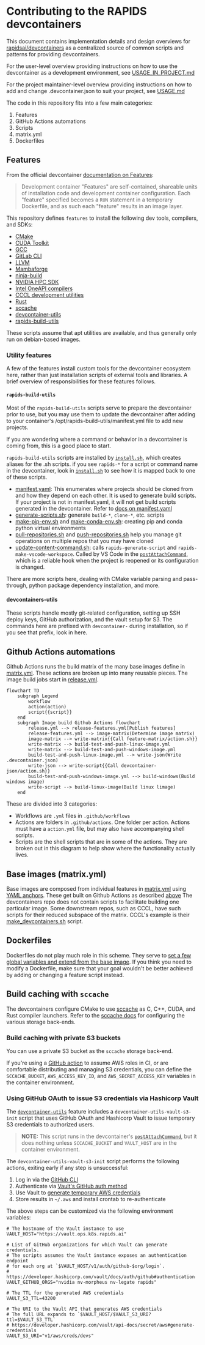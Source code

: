 # Contributing to the RAPIDS devcontainers

This document contains implementation details and design overviews for
[rapidsai/devcontainers](https://github.com/rapidsai/devcontainers) as a
centralized source of common scripts and patterns for providing devcontainers.

For the user-level overview providing instructions on how to use the
devcontainer as a development environment, see
[USAGE_IN_PROJECT.md](USAGE_IN_PROJECT.md)

For the project maintainer-level overview providing instructions on how to add
and change .devcontainer.json to suit your project, see [USAGE.md](USAGE.md)

The code in this repository fits into a few main categories:
1. Features
2. GitHub Actions automations
3. Scripts
4. matrix.yml
5. Dockerfiles

## Features

From the official devcontainer [documentation on Features](https://containers.dev/implementors/features/):
> Development container "Features" are self-contained, shareable units of installation code and development container configuration. Each "feature" specified becomes a `RUN` statement in a temporary Dockerfile,
and as such each "feature" results in an image layer.

This repository defines `features` to install the following dev tools, compilers, and SDKs:

* [CMake](features/src/cmake/)
* [CUDA Toolkit](features/src/cuda/)
* [GCC](features/src/gcc/)
* [GitLab CLI](features/src/gitlab-cli/)
* [LLVM](features/src/llvm/)
* [Mambaforge](features/src/mambaforge/)
* [ninja-build](features/src/ninja/)
* [NVIDIA HPC SDK](features/src/nvhpc/)
* [Intel OneAPI compilers](features/src/oneapi/)
* [CCCL development utilities](features/src/cccl-dev/)
* [Rust](features/src/rust/)
* [sccache](features/src/sccache/)
* [devcontainer-utils](features/src/utils/)
* [rapids-build-utils](features/src/rapids-build-utils/)

These scripts assume that apt utilities are available, and thus generally only
run on debian-based images.

### Utility features

A few of the features install custom tools for the devcontainer ecosystem here,
rather than just installation scripts of external tools and libraries. A brief
overview of responsibilities for these features follows.

#### `rapids-build-utils`

Most of the `rapids-build-utils` scripts serve to prepare the devcontainer prior to use, but you may use them to update
the devcontainer after adding to your container's /opt/rapids-build-utils/manifest.yml file to add new projects.

If you are wondering where a command or behavior in a devcontainer is coming
from, this is a good place to start.

`rapids-build-utils` scripts are installed by
[`install.sh`](./features/src/rapids-build-utils/install.sh), which creates
aliases for the .sh scripts. if you see `rapids-*` for a script or command name
in the devcontainer, look in
[`install.sh`](./features/src/rapids-build-utils/install.sh) to see how it is
mapped back to one of these scripts.

* [manifest.yaml](./features/src/rapids-build-utils/opt/rapids-build-utils/manifest.yaml): This enumerates where projects should be cloned from and how they depend on each other. It is used to generate build scripts. If your project is not in manifest.yaml, it will not get build scripts generated in the devcontainer. Refer to [docs on manifest.yaml](./USAGE.md#generated-build-scripts)
* [generate-scripts.sh](./features/src/rapids-build-utils/opt/rapids-build-utils/bin/generate-scripts.sh): generate `build-*`, `clone-*`, etc. scripts
* [make-pip-env.sh](./features/src/rapids-build-utils/opt/rapids-build-utils/bin/make-pip-env.sh) and [make-conda-env.sh](./features/src/rapids-build-utils/opt/rapids-build-utils/bin/make-conda-env.sh):
creating pip and conda python virtual environments
* [pull-repositories.sh](./features/src/rapids-build-utils/opt/rapids-build-utils/bin/pull-repositories.sh) and [push-repositories.sh](./features/src/rapids-build-utils/opt/rapids-build-utils/bin/push-repositories.sh) help you manage git operations on multiple repos that you may have cloned
* [update-content-command.sh](./features/src/rapids-build-utils/opt/rapids-build-utils/bin/update-content-command.sh): calls `rapids-generate-script` and `rapids-make-vscode-workspace`. Called by VS Code in the [`postAttachCommand`](https://containers.dev/implementors/json_reference/#lifecycle-scripts), which is a reliable hook when the project is reopened or its configuration is changed.

There are more scripts here, dealing with CMake variable parsing and
pass-through, python package dependency installation, and more.

#### devcontainers-utils

These scripts handle mostly git-related configuration, setting up SSH deploy
keys, GitHub authorization, and the vault setup for S3. The commands here are
prefixed with `devcontainer-` during installation, so if you see that prefix,
look in here.

## Github Actions automations

Github Actions runs the build matrix of the many base images define in [matrix.yml](./matrix.yml).
These actions are broken up into many reusable pieces. The image build jobs start in
[release.yml](./.github/workflows/release.yml).

```mermaid
flowchart TD
    subgraph Legend
        workflow
        action(action)
        script{{script}}
    end
    subgraph Image build Github Actions flowchart
        release.yml --> release-features.yml[Publish features]
        release-features.yml --> image-matrix(Determine image matrix)
        image-matrix --> write-matrix{{Call feature-matrix/action.sh}}
        write-matrix --> build-test-and-push-linux-image.yml
        write-matrix --> build-test-and-push-windows-image.yml
        build-test-and-push-linux-image.yml --> write-json(Write .devcontainer.json)
        write-json --> write-script{{Call devcontainer-json/action.sh}}
        build-test-and-push-windows-image.yml --> build-windows(Build windows image)
        write-script --> build-linux-image(Build linux limage)
    end
```

These are divided into 3 categories:
* Workflows are `.yml` files in `.github/workflows`
* Actions are folders in `.github/actions`. One folder per action. Actions must have a `action.yml` file, but may also have accompanying shell scripts.
* Scripts are the shell scripts that are in some of the actions. They are broken out in this diagram to help show where the functionality actually lives.

## Base images (matrix.yml)

Base images are composed from individual features in [matrix.yml](./matrix.yml)
using [YAML
anchors](https://support.atlassian.com/bitbucket-cloud/docs/yaml-anchors/).
These get built on Github Actions as described
[above](#github-actions-automations) The devcontainers repo does not contain
scripts to facilitate building one particular image. Some downstream repos, such
as CCCL, have such scripts for their reduced subspace of the matrix. CCCL's
example is their
[make_devcontainers.sh](https://github.com/NVIDIA/cccl/blob/main/.devcontainer/make_devcontainers.sh)
script.

## Dockerfiles

Dockerfiles do not play much role in this scheme. They serve to [set a few global
variables and extend from the base image](./.devcontainer/rapids.Dockerfile). If you think you need to modify a
Dockerfile, make sure that your goal wouldn't be better achieved by adding or
changing a feature script instead.

## Build caching with `sccache`

The devcontainers configure CMake to use
[sccache](https://github.com/mozilla/sccache) as C, C++, CUDA, and Rust compiler
launchers. Refer to the [sccache
docs](https://github.com/mozilla/sccache/tree/main/docs) for configuring the
various storage back-ends.

### Build caching with private S3 buckets

You can use a private S3 bucket as the `sccache` storage back-end.

If you're using a [GitHub action](https://github.com/aws-actions/configure-aws-credentials) to assume AWS roles in CI, or are comfortable distributing and managing S3 credentials, you can define the `SCCACHE_BUCKET`, `AWS_ACCESS_KEY_ID`, and `AWS_SECRET_ACCESS_KEY` variables in the container environment.

### Using GitHub OAuth to issue S3 credentials via Hashicorp Vault

The [`devcontainer-utils`](features/src/utils/) feature includes a `devcontainer-utils-vault-s3-init` script that uses GitHub OAuth and Hashicorp Vault to issue temporary S3 credentials to authorized users.

> **NOTE:** This script runs in the devcontainer's [`postAttachCommand`](https://containers.dev/implementors/json_reference/#lifecycle-scripts), but it does nothing unless `SCCACHE_BUCKET` and `VAULT_HOST` are in the container environment.

The `devcontainer-utils-vault-s3-init` script performs the following actions, exiting early if any step is unsuccessful:

1. Log in via the [GitHub CLI](https://cli.github.com/)
2. Authenticate via [Vault's GitHub auth method](https://developer.hashicorp.com/vault/docs/auth/github#authentication)
3. Use Vault to [generate temporary AWS credentials](https://developer.hashicorp.com/vault/api-docs/secret/aws#generate-credentials)
4. Store results in `~/.aws` and install crontab to re-authenticate

The above steps can be customized via the following environment variables:
```
# The hostname of the Vault instance to use
VAULT_HOST="https://vault.ops.k8s.rapids.ai"

# List of GitHub organizations for which Vault can generate credentials.
# The scripts assumes the Vault instance exposes an authentication endpoint
# for each org at `$VAULT_HOST/v1/auth/github-$org/login`.
# https://developer.hashicorp.com/vault/docs/auth/github#authentication
VAULT_GITHUB_ORGS="nvidia nv-morpheus nv-legate rapids"

# The TTL for the generated AWS credentials
VAULT_S3_TTL=43200

# The URI to the Vault API that generates AWS credentials
# The full URL expands to `$VAULT_HOST/$VAULT_S3_URI?ttl=$VAULT_S3_TTL`
# https://developer.hashicorp.com/vault/api-docs/secret/aws#generate-credentials
VAULT_S3_URI="v1/aws/creds/devs"
```